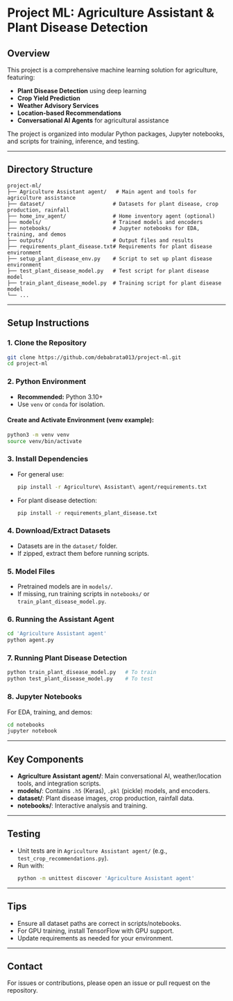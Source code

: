 # Project ML: Agriculture Assistant & Plant Disease Detection

## Overview
This project is a comprehensive machine learning solution for agriculture, featuring:
- **Plant Disease Detection** using deep learning
- **Crop Yield Prediction**
- **Weather Advisory Services**
- **Location-based Recommendations**
- **Conversational AI Agents** for agricultural assistance

The project is organized into modular Python packages, Jupyter notebooks, and scripts for training, inference, and testing.

---

## Directory Structure
```
project-ml/
├── Agriculture Assistant agent/   # Main agent and tools for agriculture assistance
├── dataset/                      # Datasets for plant disease, crop production, rainfall
├── home_inv_agent/               # Home inventory agent (optional)
├── models/                       # Trained models and encoders
├── notebooks/                    # Jupyter notebooks for EDA, training, and demos
├── outputs/                      # Output files and results
├── requirements_plant_disease.txt# Requirements for plant disease environment
├── setup_plant_disease_env.py    # Script to set up plant disease environment
├── test_plant_disease_model.py   # Test script for plant disease model
├── train_plant_disease_model.py  # Training script for plant disease model
└── ...
```

---

## Setup Instructions

### 1. Clone the Repository
```bash
git clone https://github.com/debabrata013/project-ml.git
cd project-ml
```

### 2. Python Environment
- **Recommended:** Python 3.10+
- Use `venv` or `conda` for isolation.

#### Create and Activate Environment (venv example):
```bash
python3 -m venv venv
source venv/bin/activate
```

### 3. Install Dependencies
- For general use:
  ```bash
  pip install -r Agriculture\ Assistant\ agent/requirements.txt
  ```
- For plant disease detection:
  ```bash
  pip install -r requirements_plant_disease.txt
  ```

### 4. Download/Extract Datasets
- Datasets are in the `dataset/` folder.
- If zipped, extract them before running scripts.

### 5. Model Files
- Pretrained models are in `models/`.
- If missing, run training scripts in `notebooks/` or `train_plant_disease_model.py`.

### 6. Running the Assistant Agent
```bash
cd 'Agriculture Assistant agent'
python agent.py
```

### 7. Running Plant Disease Detection
```bash
python train_plant_disease_model.py   # To train
python test_plant_disease_model.py    # To test
```

### 8. Jupyter Notebooks
For EDA, training, and demos:
```bash
cd notebooks
jupyter notebook
```

---

## Key Components
- **Agriculture Assistant agent/**: Main conversational AI, weather/location tools, and integration scripts.
- **models/**: Contains `.h5` (Keras), `.pkl` (pickle) models, and encoders.
- **dataset/**: Plant disease images, crop production, rainfall data.
- **notebooks/**: Interactive analysis and training.

---

## Testing
- Unit tests are in `Agriculture Assistant agent/` (e.g., `test_crop_recommendations.py`).
- Run with:
  ```bash
  python -m unittest discover 'Agriculture Assistant agent'
  ```

---

## Tips
- Ensure all dataset paths are correct in scripts/notebooks.
- For GPU training, install TensorFlow with GPU support.
- Update requirements as needed for your environment.

---

## Contact
For issues or contributions, please open an issue or pull request on the repository.
